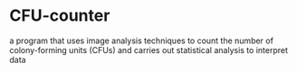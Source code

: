 # CFU-counter
a program that uses image analysis techniques to count the number of colony-forming units (CFUs) and carries out statistical analysis to interpret data
